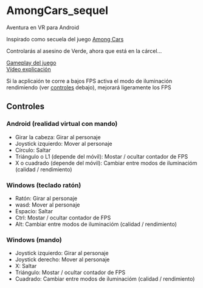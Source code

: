 # AmongCars_sequel
Aventura en VR para Android

Inspirado como secuela del juego [Among Cars](https://github.com/VendoOpelCorsa/AmongCars)

Controlarás al asesino de Verde, ahora que está en la cárcel...

[Gameplay del juego](https://youtu.be/x3vpuVdNOmQ)\
[Vídeo explicación](https://www.youtube.com/watch?v=T7r0FHveoA8)

Si la acplicaión te corre a bajos FPS activa el modo de iluminación rendimiendo (ver [controles](#Controles) debajo), mejorará ligeramente los FPS

## Controles
### Android (realidad virtual con mando)
- Girar la cabeza: Girar al personaje
- Joystick izquierdo: Mover al personaje
- Círculo: Saltar
- Triángulo o L1 (depende del móvil): Mostar / ocultar contador de FPS
- X o cuadrado (depende del móvil): Cambiar entre modos de iluminacióm (calidad / rendimiento)

### Windows (teclado ratón)
- Ratón: Girar al personaje
- wasd: Mover al personaje
- Espacio: Saltar
- Ctrl: Mostar / ocultar contador de FPS
- Alt: Cambiar entre modos de iluminacióm (calidad / rendimiento)

### Windows (mando)
- Joystick izquierdo: Girar al personaje
- Joystick derecho: Mover al personaje
- X: Saltar
- Triángulo: Mostar / ocultar contador de FPS
- Cuadrado: Cambiar entre modos de iluminacióm (calidad / rendimiento)